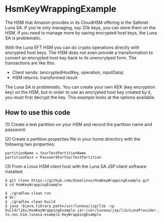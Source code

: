 # HsmKeyWrappingExample

The HSM that Amazon provides in its CloudHSM offering is the Safenet Luna SA.
If you're only managing, say 20k keys, you can store them on the HSM.  If you
need to manage more by saving encrypted host keys, the Luna SA is problematic.

With the Luna EFT HSM you can do crypto operations directly with encrypted
host keys.  The HSM does not even provide a transformation to convert an
encrypted host key back to its unencrytped form.  The transactions are like
this:
* Client sends: (encryptedHostKey, operation, inputData)
* HSM returns:  transformed result
  
The Luna SA is problematic.  You can create your own KEK (key encryption key)
on the HSM, but in order to use an encrypted host key created by it, you must
first decrypt the key.  This example looks at the options available.


## How to use this code

(1) Create a test partition on your HSM and record the partition name and password.

(2) Create a partition.properties file in your home directory with the following
two properties: 
```
partitionName = YourTestPartitionName
partitionPass = PasswordForYourTestPartition
```

(3) From a Linux HSM client host with the Luna SA JSP client software installed:
```
$ git clone https://github.com/dimalinux/HsmKeyWrappingExample.git
$ cd HsmKeyWrappingExample

$ ./gradlew clean run
# Or:
$ ./gradlew clean build
$ java -Djava.library.path=/usr/lunasa/jsp/lib -cp build/libs/HsmKeyWrappingExample.jar:/usr/lunasa/jsp/lib/LunaProvider.jar to.noc.hsm.lunasa.example.KeyWrappingExample
```
